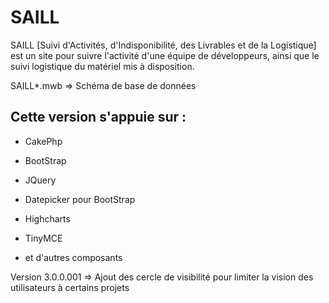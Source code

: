SAILL
=====

SAILL [Suivi d'Activités, d'Indisponibilité, des Livrables et de la Logistique] est un site pour suivre l'activité d'une équipe de développeurs, ainsi que le suivi logistique du matériel mis à disposition.

SAILL*.mwb => Schéma de base de données 

## Cette version s'appuie sur :

* CakePhp 

* BootStrap 

* JQuery 

* Datepicker pour BootStrap

* Highcharts

* TinyMCE

* et d'autres composants

Version 3.0.0.001 => Ajout des cercle de visibilité pour limiter la vision des utilisateurs à certains projets
